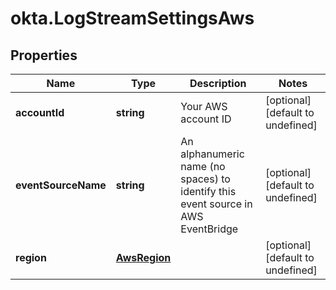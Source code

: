 # okta.LogStreamSettingsAws

## Properties

Name | Type | Description | Notes
------------ | ------------- | ------------- | -------------
**accountId** | **string** | Your AWS account ID | [optional] [default to undefined]
**eventSourceName** | **string** | An alphanumeric name (no spaces) to identify this event source in AWS EventBridge | [optional] [default to undefined]
**region** | [**AwsRegion**](AwsRegion.md) |  | [optional] [default to undefined]

